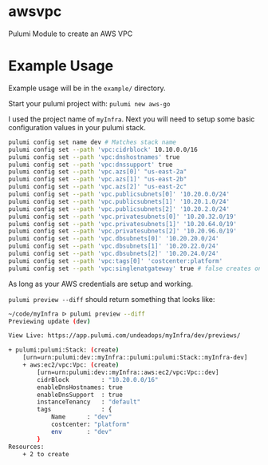 # awsvpc
Pulumi Module to create an AWS VPC

# Example Usage

Example usage will be in the `example/` directory.

Start your pulumi project with:
`pulumi new aws-go`

I used the project name of `myInfra`.  Next you will need to setup some basic configuration values in your pulumi stack.

```bash
pulumi config set name dev # Matches stack name
pulumi config set --path 'vpc:cidrblock' 10.10.0.0/16
pulumi config set --path 'vpc:dnshostnames' true
pulumi config set --path 'vpc:dnssupport' true
pulumi config set --path 'vpc.azs[0]' "us-east-2a"
pulumi config set --path 'vpc.azs[1]' "us-east-2b"
pulumi config set --path 'vpc.azs[2]' "us-east-2c"
pulumi config set --path 'vpc.publicsubnets[0]' '10.20.0.0/24'
pulumi config set --path 'vpc.publicsubnets[1]' '10.20.1.0/24'
pulumi config set --path 'vpc.publicsubnets[2]' '10.20.2.0/24'
pulumi config set --path 'vpc.privatesubnets[0]' '10.20.32.0/19'
pulumi config set --path 'vpc.privatesubnets[1]' '10.20.64.0/19'
pulumi config set --path 'vpc.privatesubnets[2]' '10.20.96.0/19'
pulumi config set --path 'vpc.dbsubnets[0]' '10.20.20.0/24'
pulumi config set --path 'vpc.dbsubnets[1]' '10.20.22.0/24'
pulumi config set --path 'vpc.dbsubnets[2]' '10.20.24.0/24'
pulumi config set --path 'vpc:tags[0]' 'costcenter:platform'
pulumi config set --path 'vpc:singlenatgateway' true # false creates one nat gateway per private subnet
```

As long as your AWS credentials are setup and working.

`pulumi preview --diff` should return something that looks like:

```bash
~/code/myInfra ᐅ pulumi preview --diff
Previewing update (dev)

View Live: https://app.pulumi.com/undeadops/myInfra/dev/previews/

+ pulumi:pulumi:Stack: (create)
    [urn=urn:pulumi:dev::myInfra::pulumi:pulumi:Stack::myInfra-dev]
    + aws:ec2/vpc:Vpc: (create)
        [urn=urn:pulumi:dev::myInfra::aws:ec2/vpc:Vpc::dev]
        cidrBlock         : "10.20.0.0/16"
        enableDnsHostnames: true
        enableDnsSupport  : true
        instanceTenancy   : "default"
        tags              : {
            Name      : "dev"
            costcenter: "platform"
            env       : "dev"
        }
Resources:
    + 2 to create
```
